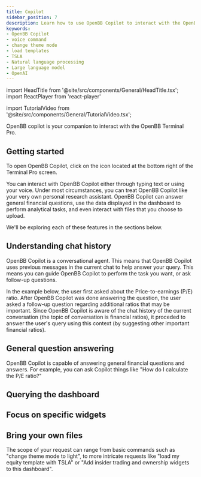 ```yaml
---
title: Copilot
sidebar_position: 7
description: Learn how to use OpenBB Copilot to interact with the OpenBB Terminal Pro
keywords:
- OpenBB Copilot
- voice command
- change theme mode
- load templates
- TSLA
- Natural language processing
- Large language model
- OpenAI
---
```


import HeadTitle from '@site/src/components/General/HeadTitle.tsx';
import ReactPlayer from 'react-player'


<HeadTitle title="Copilot | OpenBB Terminal Pro Docs" />

import TutorialVideo from '@site/src/components/General/TutorialVideo.tsx';

<!-- <TutorialVideo -->
<!--   youtubeLink="https://www.youtube.com/embed/ZdIZ4dOG9tE?si=dKAanLAC84eVKcyD" -->
<!--   videoLegend="Short introduction to copilot" -->
<!-- /> -->

OpenBB copilot is your companion to interact with the OpenBB Terminal Pro.


<!-- <img className="pro-border-gradient" width="3701" alt="COPILOT- New" src="https://github.com/OpenBB-finance/OpenBBTerminal/assets/25267873/1c2d892e-03b7-4db8-9e8c-6fb1ab8512a1" /> -->

## Getting started

<ReactPlayer width="1156px" height="720px" playing loop muted='true' volume='0' url='https://github.com/OpenBB-finance/OpenBBTerminal/assets/14093308/6466c3e3-111b-4246-ae9b-b6403712c862' />

To open OpenBB Copilot, click on the icon located at the bottom right of the Terminal Pro screen.

You can interact with OpenBB Copilot either through typing text or using your
voice.  Under most circumstances, you can treat OpenBB Copilot like your very
own personal research assistant. OpenBB Copilot can answer general financial
questions, use the data displayed in the dashboard to perform analytical tasks,
and even interact with files that you choose to upload.

We'll be exploring each of these features in the sections below.

## Understanding chat history

<ReactPlayer width="720px" height="500px" playing loop muted='true' volume='0' url='https://github.com/OpenBB-finance/OpenBBTerminal/assets/14093308/312510fb-fb17-474c-8698-a2960134e285' />

OpenBB Copilot is a conversational agent. This means that OpenBB Copilot uses
previous messages in the current chat to help answer your query. This means you
can guide OpenBB Copilot to perform the task you want, or ask follow-up
questions.

In the example below, the user first asked about the Price-to-earnings (P/E)
ratio. After OpenBB Copilot was done answering the question, the user asked a
follow-up question regarding additional ratios that may be important. Since
OpenBB Copilot is aware of the chat history of the current conversation (the
topic of conversation is financial ratios), it proceded to answer the user's
query using this context (by suggesting other important financial ratios).


## General question answering
OpenBB Copilot is capable of answering general financial questions and answers.
For example, you can ask Copilot things like "How do I calculate the P/E ratio?"

## Querying the dashboard

## Focus on specific widgets

## Bring your own files


The scope of your request can range from basic commands such as "change theme mode to light", to more intricate requests like "load my equity template with TSLA" or "Add insider trading and ownership widgets to this dashboard".
